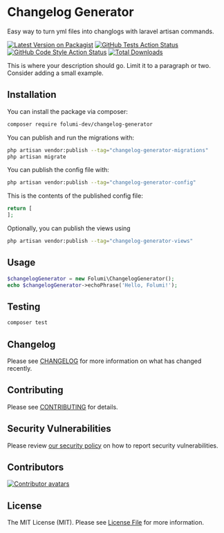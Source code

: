 # Changelog Generator
Easy way to turn yml files into changlogs with laravel artisan commands.

[![Latest Version on Packagist](https://img.shields.io/packagist/v/folumi-dev/changelog-generator.svg?style=flat-square)](https://packagist.org/packages/folumi-dev/changelog-generator)
[![GitHub Tests Action Status](https://img.shields.io/github/actions/workflow/status/folumi-dev/changelog-generator/run-tests.yml?branch=main&label=tests&style=flat-square)](https://github.com/folumi-dev/changelog-generator/actions?query=workflow%3Arun-tests+branch%3Amain)
[![GitHub Code Style Action Status](https://img.shields.io/github/actions/workflow/status/folumi-dev/changelog-generator/fix-php-code-style-issues.yml?branch=main&label=code%20style&style=flat-square)](https://github.com/folumi-dev/changelog-generator/actions?query=workflow%3A"Fix+PHP+code+style+issues"+branch%3Amain)
[![Total Downloads](https://img.shields.io/packagist/dt/folumi-dev/changelog-generator.svg?style=flat-square)](https://packagist.org/packages/folumi-dev/changelog-generator)

This is where your description should go. Limit it to a paragraph or two. Consider adding a small example.

## Installation

You can install the package via composer:

```bash
composer require folumi-dev/changelog-generator
```

You can publish and run the migrations with:

```bash
php artisan vendor:publish --tag="changelog-generator-migrations"
php artisan migrate
```

You can publish the config file with:

```bash
php artisan vendor:publish --tag="changelog-generator-config"
```

This is the contents of the published config file:

```php
return [
];
```

Optionally, you can publish the views using

```bash
php artisan vendor:publish --tag="changelog-generator-views"
```

## Usage

```php
$changelogGenerator = new Folumi\ChangelogGenerator();
echo $changelogGenerator->echoPhrase('Hello, Folumi!');
```

## Testing

```bash
composer test
```

## Changelog

Please see [CHANGELOG](CHANGELOG.md) for more information on what has changed recently.

## Contributing

Please see [CONTRIBUTING](CONTRIBUTING.md) for details.

## Security Vulnerabilities

Please review [our security policy](../../security/policy) on how to report security vulnerabilities.

## Contributors

[![Contributor avatars](https://contrib.rocks/image?repo=Folumi-dev/changelog-generator)](https://github.com/Folumi-dev/changelog-generator/graphs/contributors)

## License

The MIT License (MIT). Please see [License File](LICENSE.md) for more information.
